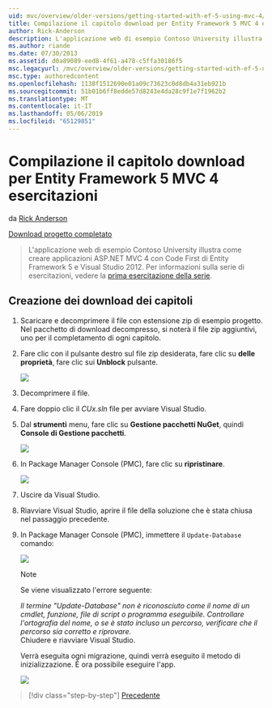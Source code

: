 ```yaml
---
uid: mvc/overview/older-versions/getting-started-with-ef-5-using-mvc-4/building-the-ef5-mvc4-chapter-downloads
title: Compilazione il capitolo download per Entity Framework 5 MVC 4 esercitazioni | Microsoft Docs
author: Rick-Anderson
description: L'applicazione web di esempio Contoso University illustra come creare applicazioni ASP.NET MVC 4 con Code First di Entity Framework 5 e Visual Studio...
ms.author: riande
ms.date: 07/30/2013
ms.assetid: d0a89089-eed8-4f61-a478-c5ffa30186f5
msc.legacyurl: /mvc/overview/older-versions/getting-started-with-ef-5-using-mvc-4/building-the-ef5-mvc4-chapter-downloads
msc.type: authoredcontent
ms.openlocfilehash: 1138f1512690e01a09c73623c0d8db4a31eb921b
ms.sourcegitcommit: 51b01b6ff8edde57d8243e4da28c9f1e7f1962b2
ms.translationtype: MT
ms.contentlocale: it-IT
ms.lasthandoff: 05/06/2019
ms.locfileid: "65129851"
---
```

# <a name="building-the-chapter-downloads-for-the-ef-5-mvc-4-tutorials"></a>Compilazione il capitolo download per Entity Framework 5 MVC 4 esercitazioni

da [Rick Anderson]((https://twitter.com/RickAndMSFT))

[Download progetto completato](http://code.msdn.microsoft.com/Getting-Started-with-dd0e2ed8)

> L'applicazione web di esempio Contoso University illustra come creare applicazioni ASP.NET MVC 4 con Code First di Entity Framework 5 e Visual Studio 2012. Per informazioni sulla serie di esercitazioni, vedere la [prima esercitazione della serie](creating-an-entity-framework-data-model-for-an-asp-net-mvc-application.md).

## <a name="building-the-chapter-downloads"></a>Creazione dei download dei capitoli

1. Scaricare e decomprimere il file con estensione zip di esempio progetto. Nel pacchetto di download decompresso, si noterà il file zip aggiuntivi, uno per il completamento di ogni capitolo.
2. Fare clic con il pulsante destro sul file zip desiderata, fare clic su **delle proprietà**, fare clic sui **Unblock** pulsante.  
  
    ![](building-the-ef5-mvc4-chapter-downloads/_static/image1.png)
3. Decomprimere il file.
4. Fare doppio clic il *CUx.sln* file per avviare Visual Studio.
5. Dal **strumenti** menu, fare clic su **Gestione pacchetti NuGet**, quindi **Console di Gestione pacchetti**.  
  
    ![](building-the-ef5-mvc4-chapter-downloads/_static/image2.png)
6. In Package Manager Console (PMC), fare clic su **ripristinare**.  
  
    ![](building-the-ef5-mvc4-chapter-downloads/_static/image3.png)
7. Uscire da Visual Studio.
8. Riavviare Visual Studio, aprire il file della soluzione che è stata chiusa nel passaggio precedente.
9. In Package Manager Console (PMC), immettere il `Update-Database` comando:  
  
    ![](building-the-ef5-mvc4-chapter-downloads/_static/image4.png)  

    > [!NOTE]
    > Se viene visualizzato l'errore seguente:  
    >   
    >  *Il termine "Update-Database" non è riconosciuto come il nome di un cmdlet, funzione, file di script o programma eseguibile. Controllare l'ortografia del nome, o se è stato incluso un percorso, verificare che il percorso sia corretto e riprovare.*  
    > Chiudere e riavviare Visual Studio.

    Verrà eseguita ogni migrazione, quindi verrà eseguito il metodo di inizializzazione. È ora possibile eseguire l'app.

    ![](building-the-ef5-mvc4-chapter-downloads/_static/image5.png)

> [!div class="step-by-step"]
> [Precedente](advanced-entity-framework-scenarios-for-an-mvc-web-application.md)
